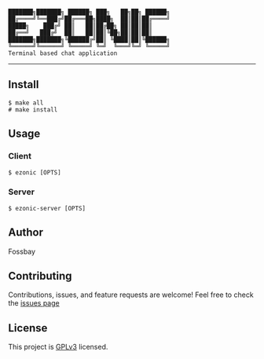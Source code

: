 ```
███████╗███████╗ ██████╗ ███╗   ██╗██╗ ██████╗
██╔════╝╚══███╔╝██╔═══██╗████╗  ██║██║██╔════╝
█████╗    ███╔╝ ██║   ██║██╔██╗ ██║██║██║     
██╔══╝   ███╔╝  ██║   ██║██║╚██╗██║██║██║     
███████╗███████╗╚██████╔╝██║ ╚████║██║╚██████╗
╚══════╝╚══════╝ ╚═════╝ ╚═╝  ╚═══╝╚═╝ ╚═════╝
Terminal based chat application
```
---

## Install

```
$ make all
# make install
```

## Usage

### Client

```
$ ezonic [OPTS]
```

### Server

```
$ ezonic-server [OPTS]
```

## Author

Fossbay

## Contributing

Contributions, issues, and feature requests are welcome!
Feel free to check the [issues page](https://github.com/fossbay/ezonic/issues)

## License

This project is [GPLv3](https://github.com/Fossbay/ezonic/blob/main/LICENSE) licensed.